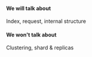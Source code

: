 <!-- .slide: data-background="url(images/slides/kitten-little.jpg) no-repeat bottom left" data-background-size="250px" -->
#### We will talk about
Index, request, internal structure

#### We won't talk about
Clustering, shard & replicas
